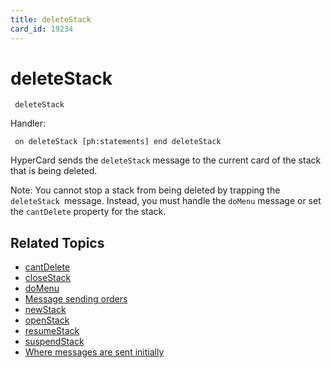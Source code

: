 ```yaml
---
title: deleteStack
card_id: 19234
---
```


# deleteStack

<code><pre>
deleteStack
</pre></code>

Handler:

<code><pre>
on deleteStack
  [ph:statements]
end deleteStack
</pre></code>

HyperCard sends the <code>deleteStack</code> message to the current card of the stack that is being deleted. 

Note:  You cannot stop a stack from being deleted by trapping the <code>deleteStack </code>message. Instead, you must handle the <code>doMenu</code> message or set the <code>cantDelete</code> property for the stack. 


## Related Topics

* [cantDelete](/HyperTalkReference/properties/cantDelete)
* [closeStack](/HyperTalkReference/systemmessages/closeStack)
* [doMenu](/HyperTalkReference/commands/doMenu)
* [Message sending orders](/HyperTalkReference/systemmessages/Message-sending-orders)
* [newStack](/HyperTalkReference/systemmessages/newStack)
* [openStack](/HyperTalkReference/systemmessages/openStack)
* [resumeStack](/HyperTalkReference/systemmessages/resumeStack)
* [suspendStack](/HyperTalkReference/systemmessages/suspendStack)
* [Where messages are sent initially](/HyperTalkReference/systemmessages/Where-messages-are-sent-initially)
